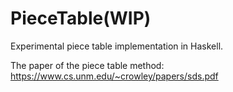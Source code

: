 # PieceTable(WIP)
Experimental piece table implementation in Haskell.


The paper of the piece table method:
https://www.cs.unm.edu/~crowley/papers/sds.pdf
